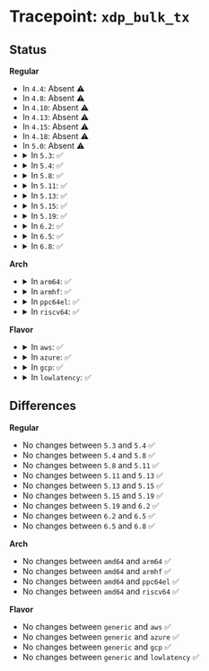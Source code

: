 # Tracepoint: <code>xdp_bulk_tx</code>

## Status
<b>Regular</b>
<ul>
<li>
In <code>4.4</code>: Absent ⚠️
</li>
<li>
In <code>4.8</code>: Absent ⚠️
</li>
<li>
In <code>4.10</code>: Absent ⚠️
</li>
<li>
In <code>4.13</code>: Absent ⚠️
</li>
<li>
In <code>4.15</code>: Absent ⚠️
</li>
<li>
In <code>4.18</code>: Absent ⚠️
</li>
<li>
In <code>5.0</code>: Absent ⚠️
</li>
<li>
<details>
<summary>In <code>5.3</code>: ✅</summary>

Event:

```c
struct trace_event_raw_xdp_bulk_tx {
    struct trace_entry ent;
    int ifindex;
    u32 act;
    int drops;
    int sent;
    int err;
    char __data[0];
};
```
Function:

```c
void trace_event_raw_event_xdp_bulk_tx(void *__data, const struct net_device *dev, int sent, int drops, int err);
```
</details>
</li>
<li>
<details>
<summary>In <code>5.4</code>: ✅</summary>

Event:

```c
struct trace_event_raw_xdp_bulk_tx {
    struct trace_entry ent;
    int ifindex;
    u32 act;
    int drops;
    int sent;
    int err;
    char __data[0];
};
```
Function:

```c
void trace_event_raw_event_xdp_bulk_tx(void *__data, const struct net_device *dev, int sent, int drops, int err);
```
</details>
</li>
<li>
<details>
<summary>In <code>5.8</code>: ✅</summary>

Event:

```c
struct trace_event_raw_xdp_bulk_tx {
    struct trace_entry ent;
    int ifindex;
    u32 act;
    int drops;
    int sent;
    int err;
    char __data[0];
};
```
Function:

```c
void trace_event_raw_event_xdp_bulk_tx(void *__data, const struct net_device *dev, int sent, int drops, int err);
```
</details>
</li>
<li>
<details>
<summary>In <code>5.11</code>: ✅</summary>

Event:

```c
struct trace_event_raw_xdp_bulk_tx {
    struct trace_entry ent;
    int ifindex;
    u32 act;
    int drops;
    int sent;
    int err;
    char __data[0];
};
```
Function:

```c
void trace_event_raw_event_xdp_bulk_tx(void *__data, const struct net_device *dev, int sent, int drops, int err);
```
</details>
</li>
<li>
<details>
<summary>In <code>5.13</code>: ✅</summary>

Event:

```c
struct trace_event_raw_xdp_bulk_tx {
    struct trace_entry ent;
    int ifindex;
    u32 act;
    int drops;
    int sent;
    int err;
    char __data[0];
};
```
Function:

```c
void trace_event_raw_event_xdp_bulk_tx(void *__data, const struct net_device *dev, int sent, int drops, int err);
```
</details>
</li>
<li>
<details>
<summary>In <code>5.15</code>: ✅</summary>

Event:

```c
struct trace_event_raw_xdp_bulk_tx {
    struct trace_entry ent;
    int ifindex;
    u32 act;
    int drops;
    int sent;
    int err;
    char __data[0];
};
```
Function:

```c
void trace_event_raw_event_xdp_bulk_tx(void *__data, const struct net_device *dev, int sent, int drops, int err);
```
</details>
</li>
<li>
<details>
<summary>In <code>5.19</code>: ✅</summary>

Event:

```c
struct trace_event_raw_xdp_bulk_tx {
    struct trace_entry ent;
    int ifindex;
    u32 act;
    int drops;
    int sent;
    int err;
    char __data[0];
};
```
Function:

```c
void trace_event_raw_event_xdp_bulk_tx(void *__data, const struct net_device *dev, int sent, int drops, int err);
```
</details>
</li>
<li>
<details>
<summary>In <code>6.2</code>: ✅</summary>

Event:

```c
struct trace_event_raw_xdp_bulk_tx {
    struct trace_entry ent;
    int ifindex;
    u32 act;
    int drops;
    int sent;
    int err;
    char __data[0];
};
```
Function:

```c
void trace_event_raw_event_xdp_bulk_tx(void *__data, const struct net_device *dev, int sent, int drops, int err);
```
</details>
</li>
<li>
<details>
<summary>In <code>6.5</code>: ✅</summary>

Event:

```c
struct trace_event_raw_xdp_bulk_tx {
    struct trace_entry ent;
    int ifindex;
    u32 act;
    int drops;
    int sent;
    int err;
    char __data[0];
};
```
Function:

```c
void trace_event_raw_event_xdp_bulk_tx(void *__data, const struct net_device *dev, int sent, int drops, int err);
```
</details>
</li>
<li>
<details>
<summary>In <code>6.8</code>: ✅</summary>

Event:

```c
struct trace_event_raw_xdp_bulk_tx {
    struct trace_entry ent;
    int ifindex;
    u32 act;
    int drops;
    int sent;
    int err;
    char __data[0];
};
```
Function:

```c
void trace_event_raw_event_xdp_bulk_tx(void *__data, const struct net_device *dev, int sent, int drops, int err);
```
</details>
</li>
</ul>
<b>Arch</b>
<ul>
<li>
<details>
<summary>In <code>arm64</code>: ✅</summary>

Event:

```c
struct trace_event_raw_xdp_bulk_tx {
    struct trace_entry ent;
    int ifindex;
    u32 act;
    int drops;
    int sent;
    int err;
    char __data[0];
};
```
Function:

```c
void trace_event_raw_event_xdp_bulk_tx(void *__data, const struct net_device *dev, int sent, int drops, int err);
```
</details>
</li>
<li>
<details>
<summary>In <code>armhf</code>: ✅</summary>

Event:

```c
struct trace_event_raw_xdp_bulk_tx {
    struct trace_entry ent;
    int ifindex;
    u32 act;
    int drops;
    int sent;
    int err;
    char __data[0];
};
```
Function:

```c
void trace_event_raw_event_xdp_bulk_tx(void *__data, const struct net_device *dev, int sent, int drops, int err);
```
</details>
</li>
<li>
<details>
<summary>In <code>ppc64el</code>: ✅</summary>

Event:

```c
struct trace_event_raw_xdp_bulk_tx {
    struct trace_entry ent;
    int ifindex;
    u32 act;
    int drops;
    int sent;
    int err;
    char __data[0];
};
```
Function:

```c
void trace_event_raw_event_xdp_bulk_tx(void *__data, const struct net_device *dev, int sent, int drops, int err);
```
</details>
</li>
<li>
<details>
<summary>In <code>riscv64</code>: ✅</summary>

Event:

```c
struct trace_event_raw_xdp_bulk_tx {
    struct trace_entry ent;
    int ifindex;
    u32 act;
    int drops;
    int sent;
    int err;
    char __data[0];
};
```
Function:

```c
void trace_event_raw_event_xdp_bulk_tx(void *__data, const struct net_device *dev, int sent, int drops, int err);
```
</details>
</li>
</ul>
<b>Flavor</b>
<ul>
<li>
<details>
<summary>In <code>aws</code>: ✅</summary>

Event:

```c
struct trace_event_raw_xdp_bulk_tx {
    struct trace_entry ent;
    int ifindex;
    u32 act;
    int drops;
    int sent;
    int err;
    char __data[0];
};
```
Function:

```c
void trace_event_raw_event_xdp_bulk_tx(void *__data, const struct net_device *dev, int sent, int drops, int err);
```
</details>
</li>
<li>
<details>
<summary>In <code>azure</code>: ✅</summary>

Event:

```c
struct trace_event_raw_xdp_bulk_tx {
    struct trace_entry ent;
    int ifindex;
    u32 act;
    int drops;
    int sent;
    int err;
    char __data[0];
};
```
Function:

```c
void trace_event_raw_event_xdp_bulk_tx(void *__data, const struct net_device *dev, int sent, int drops, int err);
```
</details>
</li>
<li>
<details>
<summary>In <code>gcp</code>: ✅</summary>

Event:

```c
struct trace_event_raw_xdp_bulk_tx {
    struct trace_entry ent;
    int ifindex;
    u32 act;
    int drops;
    int sent;
    int err;
    char __data[0];
};
```
Function:

```c
void trace_event_raw_event_xdp_bulk_tx(void *__data, const struct net_device *dev, int sent, int drops, int err);
```
</details>
</li>
<li>
<details>
<summary>In <code>lowlatency</code>: ✅</summary>

Event:

```c
struct trace_event_raw_xdp_bulk_tx {
    struct trace_entry ent;
    int ifindex;
    u32 act;
    int drops;
    int sent;
    int err;
    char __data[0];
};
```
Function:

```c
void trace_event_raw_event_xdp_bulk_tx(void *__data, const struct net_device *dev, int sent, int drops, int err);
```
</details>
</li>
</ul>

## Differences
<b>Regular</b>
<ul>
<li>
No changes between <code>5.3</code> and <code>5.4</code> ✅
</li>
<li>
No changes between <code>5.4</code> and <code>5.8</code> ✅
</li>
<li>
No changes between <code>5.8</code> and <code>5.11</code> ✅
</li>
<li>
No changes between <code>5.11</code> and <code>5.13</code> ✅
</li>
<li>
No changes between <code>5.13</code> and <code>5.15</code> ✅
</li>
<li>
No changes between <code>5.15</code> and <code>5.19</code> ✅
</li>
<li>
No changes between <code>5.19</code> and <code>6.2</code> ✅
</li>
<li>
No changes between <code>6.2</code> and <code>6.5</code> ✅
</li>
<li>
No changes between <code>6.5</code> and <code>6.8</code> ✅
</li>
</ul>
<b>Arch</b>
<ul>
<li>
No changes between <code>amd64</code> and <code>arm64</code> ✅
</li>
<li>
No changes between <code>amd64</code> and <code>armhf</code> ✅
</li>
<li>
No changes between <code>amd64</code> and <code>ppc64el</code> ✅
</li>
<li>
No changes between <code>amd64</code> and <code>riscv64</code> ✅
</li>
</ul>
<b>Flavor</b>
<ul>
<li>
No changes between <code>generic</code> and <code>aws</code> ✅
</li>
<li>
No changes between <code>generic</code> and <code>azure</code> ✅
</li>
<li>
No changes between <code>generic</code> and <code>gcp</code> ✅
</li>
<li>
No changes between <code>generic</code> and <code>lowlatency</code> ✅
</li>
</ul>

